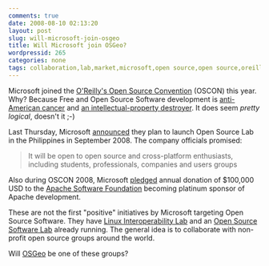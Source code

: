 ```yaml
---
comments: true
date: 2008-08-10 02:13:20
layout: post
slug: will-microsoft-join-osgeo
title: Will Microsoft join OSGeo?
wordpressid: 265
categories: none
tags: collaboration,lab,market,microsoft,open source,open source,oreilly,oscon,philippines
---
```


Microsoft joined the [O'Reilly's Open Source Convention](http://en.oreilly.com/oscon2008/) (OSCON) this year. Why? Because Free and Open Source Software development is [anti-American cancer](http://www.linux.com/feature/143771) and [an intellectual-property destroyer](http://www.oreillynet.com/manila/tim/stories/storyReader$167). It does seem _pretty logical_, doesn't it ;-)





Last Thursday, Microsoft [announced](http://www.gmanews.tv/story/112115/Microsoft-launches-open-source-lab-in-RP) they plan to launch Open Source Lab in the Philippines in September 2008. The company officials promised:





> It will be open to open source and cross-platform enthusiasts, including students, professionals, companies and users groups





Also during OSCON 2008, Microsoft [pledged](http://port25.technet.com/archive/2008/07/25/oscon2008.aspx) annual donation of $100,000 USD  to the [Apache Software Foundation](http://www.apache.org/) becoming platinum sponsor of Apache development.





These are not the first "positive" initiatives by Microsoft targeting Open Source Software. They have [Linux Interoperability Lab](http://www.microsoft.com/presspass/press/2007/sep07/09-11MSNovellLabsPR.mspx) and an [Open Source Software Lab](http://www.microsoft.com/presspass/features/2005/aug05/08-10OpenSourceLab.mspx) already running. The general idea is to collaborate with non-profit open source groups around the world.





Will [OSGeo](http://www.osgeo.org/) be one of these groups?

